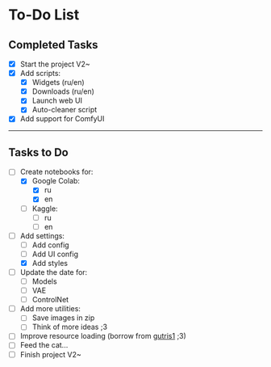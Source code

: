# To-Do List

## Completed Tasks
- [x] Start the project V2~
- [x] Add scripts:
    - [x] Widgets (ru/en)
    - [x] Downloads (ru/en)
    - [x] Launch web UI
    - [x] Auto-cleaner script

- [x] Add support for ComfyUI

---

## Tasks to Do
- [ ] Create notebooks for:
    - [x] Google Colab:
        - [x] ru
        - [x] en
    - [ ] Kaggle:
        - [ ] ru
        - [ ] en

- [ ] Add settings:
	- [ ] Add config
	- [ ] Add UI config
	- [x] Add styles
- [ ] Update the date for:
    - [ ] Models
    - [ ] VAE
    - [ ] ControlNet
    
 - [ ] Add more utilities:
    - [ ] Save images in zip
    - [ ] Think of more ideas ;3

- [ ] Improve resource loading (borrow from [gutris1](https://github.com/gutris1) ;3)
- [ ] Feed the cat...
- [ ] Finish project V2~